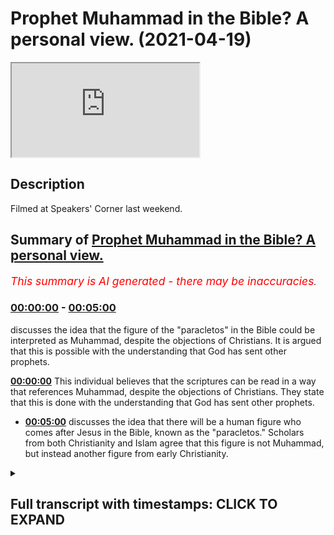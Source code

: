 # Prophet Muhammad in the Bible? A personal view. (2021-04-19)

<iframe loading='lazy' src='https://www.youtube.com/embed/JbH7lO06z6o'></iframe>

## Description

Filmed at Speakers' Corner last weekend.

## Summary of [Prophet Muhammad in the Bible? A personal view.](https://www.youtube.com/watch?v=JbH7lO06z6o)


*<span style="color:red; font-size:125%">This summary is AI generated - there may be inaccuracies</span>. [](/)*

### [00:00:00](https://www.youtube.com/watch?v=JbH7lO06z6o&t=0) - [00:05:00](https://www.youtube.com/watch?v=JbH7lO06z6o&t=300)

 discusses the idea that the figure of the "paracletos" in the Bible could be interpreted as Muhammad, despite the objections of Christians. It is argued that this is possible with the understanding that God has sent other prophets.

**[00:00:00](https://www.youtube.com/watch?v=JbH7lO06z6o&t=0)** This individual believes that the scriptures can be read in a way that references Muhammad, despite the objections of Christians. They state that this is done with the understanding that God has sent other prophets.
* **[00:05:00](https://www.youtube.com/watch?v=JbH7lO06z6o&t=300)** discusses the idea that there will be a human figure who comes after Jesus in the Bible, known as the "paracletos." Scholars from both Christianity and Islam agree that this figure is not Muhammad, but instead another figure from early Christianity.

<details><summary><h2>Full transcript with timestamps: CLICK TO EXPAND</h2></summary>

[0:00:06](https://youtu.be/JbH7lO06z6o?t=6) [Music]  
[0:00:07](https://youtu.be/JbH7lO06z6o?t=7) we've  
[0:00:07](https://youtu.be/JbH7lO06z6o?t=7) been in discussions with people before  
[0:00:10](https://youtu.be/JbH7lO06z6o?t=10) and they referred to  
[0:00:12](https://youtu.be/JbH7lO06z6o?t=12) scriptures in  
[0:00:20](https://youtu.be/JbH7lO06z6o?t=20) [Laughter]  
[0:00:29](https://youtu.be/JbH7lO06z6o?t=29) i like to look at religious texts both  
[0:00:31](https://youtu.be/JbH7lO06z6o?t=31) historically and academically as well as  
[0:00:33](https://youtu.be/JbH7lO06z6o?t=33) from a religious point of view  
[0:00:35](https://youtu.be/JbH7lO06z6o?t=35) i need to be consistent so i will say  
[0:00:39](https://youtu.be/JbH7lO06z6o?t=39) i would say two things on one level the  
[0:00:41](https://youtu.be/JbH7lO06z6o?t=41) level of historical exegesis  
[0:00:43](https://youtu.be/JbH7lO06z6o?t=43) isaiah 42 is not about muhammad  
[0:00:48](https://youtu.be/JbH7lO06z6o?t=48) it's about events in isaiah's day  
[0:00:52](https://youtu.be/JbH7lO06z6o?t=52) but and so that's on one level and same  
[0:00:55](https://youtu.be/JbH7lO06z6o?t=55) with deuteronomy 18 18  
[0:00:57](https://youtu.be/JbH7lO06z6o?t=57) it's not obviously about muhammad it  
[0:00:58](https://youtu.be/JbH7lO06z6o?t=58) could be about other other people it  
[0:00:59](https://youtu.be/JbH7lO06z6o?t=59) could be about joshua for example and  
[0:01:01](https://youtu.be/JbH7lO06z6o?t=61) jesus  
[0:01:01](https://youtu.be/JbH7lO06z6o?t=61) will say it's about other people that's  
[0:01:03](https://youtu.be/JbH7lO06z6o?t=63) fine but and this is another view here  
[0:01:06](https://youtu.be/JbH7lO06z6o?t=66) and this is why  
[0:01:07](https://youtu.be/JbH7lO06z6o?t=67) i can say it is about them as well  
[0:01:09](https://youtu.be/JbH7lO06z6o?t=69) because  
[0:01:10](https://youtu.be/JbH7lO06z6o?t=70) if you know that muhammad if you believe  
[0:01:12](https://youtu.be/JbH7lO06z6o?t=72) that muhammad is a prophet of god  
[0:01:14](https://youtu.be/JbH7lO06z6o?t=74) a man sent by god himself and that part  
[0:01:17](https://youtu.be/JbH7lO06z6o?t=77) of his message  
[0:01:18](https://youtu.be/JbH7lO06z6o?t=78) is that the previous scriptures mention  
[0:01:20](https://youtu.be/JbH7lO06z6o?t=80) him  
[0:01:21](https://youtu.be/JbH7lO06z6o?t=81) then it is legitimate theologically to  
[0:01:24](https://youtu.be/JbH7lO06z6o?t=84) read those scriptures  
[0:01:26](https://youtu.be/JbH7lO06z6o?t=86) in the light of the revelation that  
[0:01:28](https://youtu.be/JbH7lO06z6o?t=88) mohammed bought  
[0:01:29](https://youtu.be/JbH7lO06z6o?t=89) brought yeah but what about what you  
[0:01:31](https://youtu.be/JbH7lO06z6o?t=91) know like so so  
[0:01:32](https://youtu.be/JbH7lO06z6o?t=92) that you can say this is how my cake and  
[0:01:33](https://youtu.be/JbH7lO06z6o?t=93) eat it in a sense it is but christians  
[0:01:36](https://youtu.be/JbH7lO06z6o?t=96) do this as well when they read  
[0:01:37](https://youtu.be/JbH7lO06z6o?t=97) all these old testament texts in the  
[0:01:38](https://youtu.be/JbH7lO06z6o?t=98) light of christ when they have nothing  
[0:01:40](https://youtu.be/JbH7lO06z6o?t=100) to do with jesus  
[0:01:41](https://youtu.be/JbH7lO06z6o?t=101) as they could yeah but if you believe  
[0:01:44](https://youtu.be/JbH7lO06z6o?t=104) that jesus said by god  
[0:01:45](https://youtu.be/JbH7lO06z6o?t=105) uh then you can do that theologically i  
[0:01:48](https://youtu.be/JbH7lO06z6o?t=108) don't see that as invalid  
[0:01:49](https://youtu.be/JbH7lO06z6o?t=109) but at the level of historical exegesis  
[0:01:52](https://youtu.be/JbH7lO06z6o?t=112) i couldn't  
[0:01:53](https://youtu.be/JbH7lO06z6o?t=113) it's like pulling myself up by my own  
[0:01:54](https://youtu.be/JbH7lO06z6o?t=114) bootstraps i couldn't say well just like  
[0:01:56](https://youtu.be/JbH7lO06z6o?t=116) 8080 must be about muhammad  
[0:01:58](https://youtu.be/JbH7lO06z6o?t=118) because you've got to start from the  
[0:01:59](https://youtu.be/JbH7lO06z6o?t=119) belief that muhammad is a prophet of god  
[0:02:01](https://youtu.be/JbH7lO06z6o?t=121) then you look back and say  
[0:02:02](https://youtu.be/JbH7lO06z6o?t=122) well who best fits this description one  
[0:02:04](https://youtu.be/JbH7lO06z6o?t=124) like moses who is one like moses is it  
[0:02:07](https://youtu.be/JbH7lO06z6o?t=127) jesus not really  
[0:02:08](https://youtu.be/JbH7lO06z6o?t=128) is it muhammad yeah he's a really good  
[0:02:10](https://youtu.be/JbH7lO06z6o?t=130) candidate for this description then you  
[0:02:12](https://youtu.be/JbH7lO06z6o?t=132) can say  
[0:02:12](https://youtu.be/JbH7lO06z6o?t=132) yeah it is about muhammad but the level  
[0:02:14](https://youtu.be/JbH7lO06z6o?t=134) of historical exegesis the kind of thing  
[0:02:16](https://youtu.be/JbH7lO06z6o?t=136) you do at university  
[0:02:17](https://youtu.be/JbH7lO06z6o?t=137) you would not get that conclusion so  
[0:02:34](https://youtu.be/JbH7lO06z6o?t=154) moses is talking to the tribe of the  
[0:02:35](https://youtu.be/JbH7lO06z6o?t=155) leader he's not talking to the whole of  
[0:02:37](https://youtu.be/JbH7lO06z6o?t=157) israel  
[0:02:38](https://youtu.be/JbH7lO06z6o?t=158) he's only talking to one tribe so when  
[0:02:40](https://youtu.be/JbH7lO06z6o?t=160) he says your brethren he's talking about  
[0:02:41](https://youtu.be/JbH7lO06z6o?t=161) the  
[0:02:42](https://youtu.be/JbH7lO06z6o?t=162) other christians yeah indeed  
[0:02:45](https://youtu.be/JbH7lO06z6o?t=165) at that level of understanding you're  
[0:02:46](https://youtu.be/JbH7lO06z6o?t=166) right yeah but if you also know that in  
[0:02:49](https://youtu.be/JbH7lO06z6o?t=169) salvation history  
[0:02:50](https://youtu.be/JbH7lO06z6o?t=170) that god has sent other prophets jesus  
[0:02:51](https://youtu.be/JbH7lO06z6o?t=171) and muhammad then  
[0:02:53](https://youtu.be/JbH7lO06z6o?t=173) you can look for that fuller meaning uh  
[0:02:55](https://youtu.be/JbH7lO06z6o?t=175) theologically  
[0:02:57](https://youtu.be/JbH7lO06z6o?t=177) and that's a valid movement it's not  
[0:02:59](https://youtu.be/JbH7lO06z6o?t=179) just the immediate horizon of  
[0:03:00](https://youtu.be/JbH7lO06z6o?t=180) understanding  
[0:03:01](https://youtu.be/JbH7lO06z6o?t=181) you can look at other horizons in  
[0:03:02](https://youtu.be/JbH7lO06z6o?t=182) catholicism it's called the census  
[0:03:04](https://youtu.be/JbH7lO06z6o?t=184) plenum  
[0:03:04](https://youtu.be/JbH7lO06z6o?t=184) the fullest sense and they use it to  
[0:03:06](https://youtu.be/JbH7lO06z6o?t=186) justify their doctrines but  
[0:03:08](https://youtu.be/JbH7lO06z6o?t=188) if you look at that bigger context i  
[0:03:10](https://youtu.be/JbH7lO06z6o?t=190) don't have a problem with people saying  
[0:03:11](https://youtu.be/JbH7lO06z6o?t=191) yes muhammad is prophesied in  
[0:03:13](https://youtu.be/JbH7lO06z6o?t=193) general 1818 and in isaiah 42.  
[0:03:15](https://youtu.be/JbH7lO06z6o?t=195) christians will object  
[0:03:16](https://youtu.be/JbH7lO06z6o?t=196) because they don't believe in muhammad  
[0:03:18](https://youtu.be/JbH7lO06z6o?t=198) anyway if they believed in muhammad they  
[0:03:20](https://youtu.be/JbH7lO06z6o?t=200) wouldn't object  
[0:03:21](https://youtu.be/JbH7lO06z6o?t=201) so it's a question of chicken and egg  
[0:03:24](https://youtu.be/JbH7lO06z6o?t=204) where you're coming from  
[0:03:25](https://youtu.be/JbH7lO06z6o?t=205) there's no neutral space here there's no  
[0:03:26](https://youtu.be/JbH7lO06z6o?t=206) like i'm going to step outside of all  
[0:03:28](https://youtu.be/JbH7lO06z6o?t=208) this because the historical critical  
[0:03:29](https://youtu.be/JbH7lO06z6o?t=209) method is not neutral either  
[0:03:31](https://youtu.be/JbH7lO06z6o?t=211) because it excludes theological readings  
[0:03:33](https://youtu.be/JbH7lO06z6o?t=213) it assumes  
[0:03:35](https://youtu.be/JbH7lO06z6o?t=215) as a matter of methodology that god  
[0:03:36](https://youtu.be/JbH7lO06z6o?t=216) doesn't send profits  
[0:03:38](https://youtu.be/JbH7lO06z6o?t=218) he's just looking at the immediate  
[0:03:39](https://youtu.be/JbH7lO06z6o?t=219) historical context and that's a choice  
[0:03:41](https://youtu.be/JbH7lO06z6o?t=221) to  
[0:03:42](https://youtu.be/JbH7lO06z6o?t=222) really restrict your vision to a  
[0:03:44](https://youtu.be/JbH7lO06z6o?t=224) particular  
[0:03:58](https://youtu.be/JbH7lO06z6o?t=238) the holy spirit in islam of course is  
[0:04:00](https://youtu.be/JbH7lO06z6o?t=240) not the third person of the trinity  
[0:04:02](https://youtu.be/JbH7lO06z6o?t=242) it is gabriel so did the holy spirit uh  
[0:04:06](https://youtu.be/JbH7lO06z6o?t=246) go to muhammad in in the cave initially  
[0:04:10](https://youtu.be/JbH7lO06z6o?t=250) uh you know say recite yeah but he says  
[0:04:13](https://youtu.be/JbH7lO06z6o?t=253) [Laughter]  
[0:04:19](https://youtu.be/JbH7lO06z6o?t=259) well we need to look at the original  
[0:04:21](https://youtu.be/JbH7lO06z6o?t=261) hebrew and how that can be interpreted  
[0:04:23](https://youtu.be/JbH7lO06z6o?t=263) the semitic languages are not as  
[0:04:26](https://youtu.be/JbH7lO06z6o?t=266) simplistic and binary as modern  
[0:04:28](https://youtu.be/JbH7lO06z6o?t=268) englishes  
[0:04:30](https://youtu.be/JbH7lO06z6o?t=270) so you know how about the one in the  
[0:04:31](https://youtu.be/JbH7lO06z6o?t=271) crossbow though  
[0:04:35](https://youtu.be/JbH7lO06z6o?t=275) well that's interesting that's actually  
[0:04:37](https://youtu.be/JbH7lO06z6o?t=277) a more credible one actually  
[0:04:39](https://youtu.be/JbH7lO06z6o?t=279) uh from a historical critical point of  
[0:04:40](https://youtu.be/JbH7lO06z6o?t=280) view than all the others  
[0:04:42](https://youtu.be/JbH7lO06z6o?t=282) um a whole raft of really seriously  
[0:04:46](https://youtu.be/JbH7lO06z6o?t=286) top biblical scholars in the world  
[0:04:48](https://youtu.be/JbH7lO06z6o?t=288) people i don't even know them but people  
[0:04:50](https://youtu.be/JbH7lO06z6o?t=290) like rudolph bolton for example  
[0:04:52](https://youtu.be/JbH7lO06z6o?t=292) who are is probably the greatest new  
[0:04:54](https://youtu.be/JbH7lO06z6o?t=294) testament scholar 20th century from  
[0:04:56](https://youtu.be/JbH7lO06z6o?t=296) germany  
[0:04:57](https://youtu.be/JbH7lO06z6o?t=297) um he was a lutheran but he was a  
[0:04:59](https://youtu.be/JbH7lO06z6o?t=299) christian  
[0:05:01](https://youtu.be/JbH7lO06z6o?t=301) he said and there's about i mean there's  
[0:05:03](https://youtu.be/JbH7lO06z6o?t=303) a whole bibliography in raymond brown's  
[0:05:05](https://youtu.be/JbH7lO06z6o?t=305) excellent commentary  
[0:05:06](https://youtu.be/JbH7lO06z6o?t=306) uh in the anchor bible series and  
[0:05:08](https://youtu.be/JbH7lO06z6o?t=308) raymond brown himself is a brilliant  
[0:05:09](https://youtu.be/JbH7lO06z6o?t=309) scholar  
[0:05:11](https://youtu.be/JbH7lO06z6o?t=311) and he makes the point that many many  
[0:05:14](https://youtu.be/JbH7lO06z6o?t=314) scholars believe the parakletos  
[0:05:16](https://youtu.be/JbH7lO06z6o?t=316) to use a greek word um is it referring  
[0:05:20](https://youtu.be/JbH7lO06z6o?t=320) originally to another figure a human  
[0:05:24](https://youtu.be/JbH7lO06z6o?t=324) figure he who will come after jesus  
[0:05:27](https://youtu.be/JbH7lO06z6o?t=327) and bring a message of salvation  
[0:05:31](https://youtu.be/JbH7lO06z6o?t=331) so now a lot of scholars who wouldn't  
[0:05:33](https://youtu.be/JbH7lO06z6o?t=333) agree with that but a lot of scholars  
[0:05:34](https://youtu.be/JbH7lO06z6o?t=334) who do say that it's not just a muslim  
[0:05:36](https://youtu.be/JbH7lO06z6o?t=336) idea  
[0:05:37](https://youtu.be/JbH7lO06z6o?t=337) this is also something that has been  
[0:05:39](https://youtu.be/JbH7lO06z6o?t=339) proposed by academics as well  
[0:05:41](https://youtu.be/JbH7lO06z6o?t=341) and in christian history uh if you look  
[0:05:44](https://youtu.be/JbH7lO06z6o?t=344) at the early church for example  
[0:05:46](https://youtu.be/JbH7lO06z6o?t=346) uh the montanists i don't know if you  
[0:05:48](https://youtu.be/JbH7lO06z6o?t=348) know about church history okay the man  
[0:05:50](https://youtu.be/JbH7lO06z6o?t=350) you know about montanus  
[0:05:55](https://youtu.be/JbH7lO06z6o?t=355) identified himself with this figure that  
[0:05:58](https://youtu.be/JbH7lO06z6o?t=358) was later on identified with muhammad so  
[0:06:00](https://youtu.be/JbH7lO06z6o?t=360) even in christian history uh that there  
[0:06:03](https://youtu.be/JbH7lO06z6o?t=363) have been people who have been  
[0:06:04](https://youtu.be/JbH7lO06z6o?t=364) identified as  
[0:06:06](https://youtu.be/JbH7lO06z6o?t=366) his prophet who was to come after jesus  
[0:06:08](https://youtu.be/JbH7lO06z6o?t=368) and who wasn't muhammad  
[0:06:09](https://youtu.be/JbH7lO06z6o?t=369) so it's not actually just a muslim idea  
[0:06:11](https://youtu.be/JbH7lO06z6o?t=371) it's been there in christianity before  
[0:06:13](https://youtu.be/JbH7lO06z6o?t=373) so the idea is actually supported by a  
[0:06:15](https://youtu.be/JbH7lO06z6o?t=375) lot of western  
[0:06:16](https://youtu.be/JbH7lO06z6o?t=376) christian scholarship that there will be  
[0:06:18](https://youtu.be/JbH7lO06z6o?t=378) a figure like muhammad who would come  
[0:06:20](https://youtu.be/JbH7lO06z6o?t=380) now they wouldn't they didn't say it was  
[0:06:21](https://youtu.be/JbH7lO06z6o?t=381) muhammad by the way but the the uh  
[0:06:23](https://youtu.be/JbH7lO06z6o?t=383) the uh the job description uh fits  
[0:06:27](https://youtu.be/JbH7lO06z6o?t=387) that prophecy was that that spirit will  
[0:06:29](https://youtu.be/JbH7lO06z6o?t=389) abide  
[0:06:30](https://youtu.be/JbH7lO06z6o?t=390) forever it'd be with the believers  
[0:06:33](https://youtu.be/JbH7lO06z6o?t=393) forever  
[0:06:34](https://youtu.be/JbH7lO06z6o?t=394) so how would you interpret that in the  
[0:06:35](https://youtu.be/JbH7lO06z6o?t=395) life it was mohammed because you know  
[0:06:37](https://youtu.be/JbH7lO06z6o?t=397) what was what he must have done  
[0:06:38](https://youtu.be/JbH7lO06z6o?t=398) the the the revelation that he bought uh  
[0:06:41](https://youtu.be/JbH7lO06z6o?t=401) is the quran is there for uh speaking to  
[0:06:45](https://youtu.be/JbH7lO06z6o?t=405) the  
[0:06:45](https://youtu.be/JbH7lO06z6o?t=405) he's speaking to the the disciples of  
[0:06:47](https://youtu.be/JbH7lO06z6o?t=407) jesus the disciples were waiting for him  
[0:06:50](https://youtu.be/JbH7lO06z6o?t=410) after jesus so i don't need to  
[0:06:52](https://youtu.be/JbH7lO06z6o?t=412) understand what's being said here it's  
[0:06:54](https://youtu.be/JbH7lO06z6o?t=414) not that  
[0:06:54](https://youtu.be/JbH7lO06z6o?t=414) baltman and others are saying on the  
[0:06:56](https://youtu.be/JbH7lO06z6o?t=416) surface reading of it is referring to  
[0:06:58](https://youtu.be/JbH7lO06z6o?t=418) they are saying that but they're saying  
[0:07:00](https://youtu.be/JbH7lO06z6o?t=420) that john's gospel  
[0:07:02](https://youtu.be/JbH7lO06z6o?t=422) has gone through several editions uh  
[0:07:05](https://youtu.be/JbH7lO06z6o?t=425) before it reached the final form we have  
[0:07:06](https://youtu.be/JbH7lO06z6o?t=426) it today if you look at john 21  
[0:07:09](https://youtu.be/JbH7lO06z6o?t=429) it actually says not the author of the  
[0:07:11](https://youtu.be/JbH7lO06z6o?t=431) gospel he says we testify  
[0:07:13](https://youtu.be/JbH7lO06z6o?t=433) that he the author of this gospel this  
[0:07:15](https://youtu.be/JbH7lO06z6o?t=435) is in john 21 itself  
[0:07:16](https://youtu.be/JbH7lO06z6o?t=436) has said these things and he is true or  
[0:07:18](https://youtu.be/JbH7lO06z6o?t=438) he's a true witness or something yeah  
[0:07:20](https://youtu.be/JbH7lO06z6o?t=440) so even in the gospel itself is talking  
[0:07:21](https://youtu.be/JbH7lO06z6o?t=441) about someone else who is the author of  
[0:07:22](https://youtu.be/JbH7lO06z6o?t=442) the gospel  
[0:07:23](https://youtu.be/JbH7lO06z6o?t=443) so there's two there's two authors of  
[0:07:25](https://youtu.be/JbH7lO06z6o?t=445) john  
[0:07:26](https://youtu.be/JbH7lO06z6o?t=446) even in the gospel itself but even more  
[0:07:28](https://youtu.be/JbH7lO06z6o?t=448) than that raymond brown has  
[0:07:30](https://youtu.be/JbH7lO06z6o?t=450) posited that the gospel has been through  
[0:07:32](https://youtu.be/JbH7lO06z6o?t=452) five editorial  
[0:07:34](https://youtu.be/JbH7lO06z6o?t=454) phases five redactions um given what you  
[0:07:37](https://youtu.be/JbH7lO06z6o?t=457) can see  
[0:07:38](https://youtu.be/JbH7lO06z6o?t=458) of the you can see the scenes where bits  
[0:07:40](https://youtu.be/JbH7lO06z6o?t=460) of the text have been put together  
[0:07:42](https://youtu.be/JbH7lO06z6o?t=462) and there's something that scholars have  
[0:07:43](https://youtu.be/JbH7lO06z6o?t=463) uncovered so he he suggests there have  
[0:07:45](https://youtu.be/JbH7lO06z6o?t=465) been various redactions or various  
[0:07:46](https://youtu.be/JbH7lO06z6o?t=466) additions  
[0:07:47](https://youtu.be/JbH7lO06z6o?t=467) now what's this got to do with the  
[0:07:48](https://youtu.be/JbH7lO06z6o?t=468) paracletos because it looks like in an  
[0:07:50](https://youtu.be/JbH7lO06z6o?t=470) earlier edition  
[0:07:51](https://youtu.be/JbH7lO06z6o?t=471) of um the gospel what we call the gospel  
[0:07:54](https://youtu.be/JbH7lO06z6o?t=474) of john  
[0:07:56](https://youtu.be/JbH7lO06z6o?t=476) this siblific figure was an independent  
[0:07:58](https://youtu.be/JbH7lO06z6o?t=478) figure with a pacific  
[0:07:59](https://youtu.be/JbH7lO06z6o?t=479) characterization as a man because the  
[0:08:01](https://youtu.be/JbH7lO06z6o?t=481) pronoun  
[0:08:02](https://youtu.be/JbH7lO06z6o?t=482) is used in greek of he and is not  
[0:08:04](https://youtu.be/JbH7lO06z6o?t=484) normally used in that way of the holy  
[0:08:06](https://youtu.be/JbH7lO06z6o?t=486) spirit  
[0:08:07](https://youtu.be/JbH7lO06z6o?t=487) uh is specifically genderized  
[0:08:11](https://youtu.be/JbH7lO06z6o?t=491) but here he is referred to as a gendered  
[0:08:14](https://youtu.be/JbH7lO06z6o?t=494) entity  
[0:08:15](https://youtu.be/JbH7lO06z6o?t=495) a person who comes after jesus so  
[0:08:18](https://youtu.be/JbH7lO06z6o?t=498) um if you have this kind of fairly  
[0:08:20](https://youtu.be/JbH7lO06z6o?t=500) sophisticated understanding of the  
[0:08:21](https://youtu.be/JbH7lO06z6o?t=501) history of the  
[0:08:22](https://youtu.be/JbH7lO06z6o?t=502) gospel the way it's rejected and you  
[0:08:24](https://youtu.be/JbH7lO06z6o?t=504) look at the unusual features of the  
[0:08:27](https://youtu.be/JbH7lO06z6o?t=507) parakletos  
[0:08:28](https://youtu.be/JbH7lO06z6o?t=508) it being an actual pronoun gendered  
[0:08:30](https://youtu.be/JbH7lO06z6o?t=510) person  
[0:08:32](https://youtu.be/JbH7lO06z6o?t=512) then that invites the question maybe  
[0:08:33](https://youtu.be/JbH7lO06z6o?t=513) there was someone who has to come after  
[0:08:35](https://youtu.be/JbH7lO06z6o?t=515) jesus who was expected  
[0:08:36](https://youtu.be/JbH7lO06z6o?t=516) to also preach the truth and this uh  
[0:08:39](https://youtu.be/JbH7lO06z6o?t=519) again if you believe having profit of  
[0:08:41](https://youtu.be/JbH7lO06z6o?t=521) god  
[0:08:41](https://youtu.be/JbH7lO06z6o?t=521) he fits the bill perfectly but in the  
[0:08:44](https://youtu.be/JbH7lO06z6o?t=524) early church other people  
[0:08:45](https://youtu.be/JbH7lO06z6o?t=525) also thought to have fitted that bill so  
[0:08:47](https://youtu.be/JbH7lO06z6o?t=527) it's not just a a wacky muslim idea  
[0:08:50](https://youtu.be/JbH7lO06z6o?t=530) christians also had this idea themselves  
[0:08:51](https://youtu.be/JbH7lO06z6o?t=531) when they read the gospel in the early  
[0:08:53](https://youtu.be/JbH7lO06z6o?t=533) church they thought  
[0:08:54](https://youtu.be/JbH7lO06z6o?t=534) it was referring to someone else as well  
[0:08:57](https://youtu.be/JbH7lO06z6o?t=537) now you may think they're wrong and  
[0:08:58](https://youtu.be/JbH7lO06z6o?t=538) that's fine yeah because  
[0:08:59](https://youtu.be/JbH7lO06z6o?t=539) it says that that holy spirit who you're  
[0:09:02](https://youtu.be/JbH7lO06z6o?t=542) talking about  
[0:09:03](https://youtu.be/JbH7lO06z6o?t=543) he said he lives in you and he will be  
[0:09:05](https://youtu.be/JbH7lO06z6o?t=545) with you and be with you and he'll be in  
[0:09:08](https://youtu.be/JbH7lO06z6o?t=548) i get what you're saying and there is an  
[0:09:09](https://youtu.be/JbH7lO06z6o?t=549) answer to that but you need to read the  
[0:09:10](https://youtu.be/JbH7lO06z6o?t=550) uh  
[0:09:11](https://youtu.be/JbH7lO06z6o?t=551) the academic work of these top biblical  
[0:09:13](https://youtu.be/JbH7lO06z6o?t=553) scholars  
[0:09:14](https://youtu.be/JbH7lO06z6o?t=554) uh to understand why they're saying this  
[0:09:16](https://youtu.be/JbH7lO06z6o?t=556) yeah um but they are saying this and  
[0:09:18](https://youtu.be/JbH7lO06z6o?t=558) there are a lot of them who are saying  
[0:09:20](https://youtu.be/JbH7lO06z6o?t=560) this  
[0:09:20](https://youtu.be/JbH7lO06z6o?t=560) and it has nothing to do with islam for  
[0:09:21](https://youtu.be/JbH7lO06z6o?t=561) them this is just someone was to come a  
[0:09:23](https://youtu.be/JbH7lO06z6o?t=563) human being a man was to come after  
[0:09:25](https://youtu.be/JbH7lO06z6o?t=565) jesus  
[0:09:26](https://youtu.be/JbH7lO06z6o?t=566) who would be a prophet  

</details>

